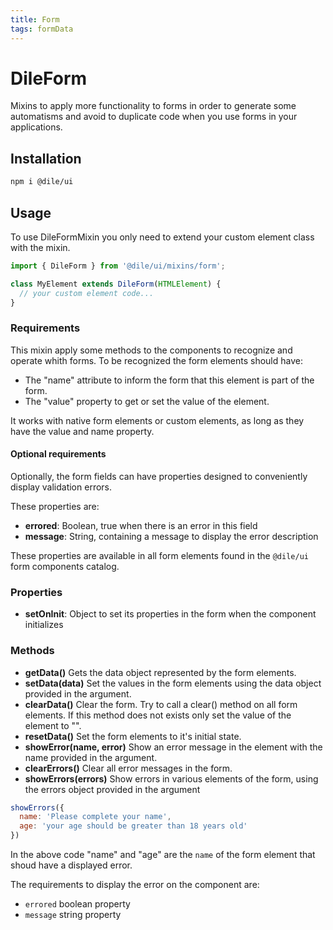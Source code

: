 ```yaml
---
title: Form
tags: formData
---
```


# DileForm

Mixins to apply more functionality to forms in order to generate some automatisms and avoid to duplicate code when you use forms in your applications.

## Installation

```bash
npm i @dile/ui
```

## Usage

To use DileFormMixin you only need to extend your custom element class with the mixin.

```javascript
import { DileForm } from '@dile/ui/mixins/form';

class MyElement extends DileForm(HTMLElement) {
  // your custom element code...
}
```

### Requirements

This mixin apply some methods to the components to recognize and operate whith forms. To be recognized the form elements should have:

- The "name" attribute to inform the form that this element is part of the form.
- The "value" property to get or set the value of the element.

It works with native form elements or custom elements, as long as they have the value and name property.

#### Optional requirements

Optionally, the form fields can have properties designed to conveniently display validation errors.

These properties are:

- **errored**: Boolean, true when there is an error in this field
- **message**: String, containing a message to display the error description

These properties are available in all form elements found in the `@dile/ui` form components catalog.

### Properties 

- **setOnInit**: Object to set its properties in the form when the component initializes

### Methods

- **getData()** Gets the data object represented by the form elements.
- **setData(data)** Set the values in the form elements using the data object provided in the argument.
- **clearData()** Clear the form. Try to call a clear() method on all form elements. If this method does not exists only set the value of the element to "". 
- **resetData()** Set the form elements to it's initial state.
- **showError(name, error)** Show an error message in the element with the name provided in the argument.
- **clearErrors()** Clear all error messages in the form.
- **showErrors(errors)** Show errors in various elements of the form, using the errors object provided in the argument

```javascript
showErrors({
  name: 'Please complete your name', 
  age: 'your age should be greater than 18 years old'
})
```

In the above code "name" and "age" are the ```name``` of the form element that shoud have a displayed error. 

The requirements to display the error on the component are: 

- `errored` boolean property
- `message` string property

